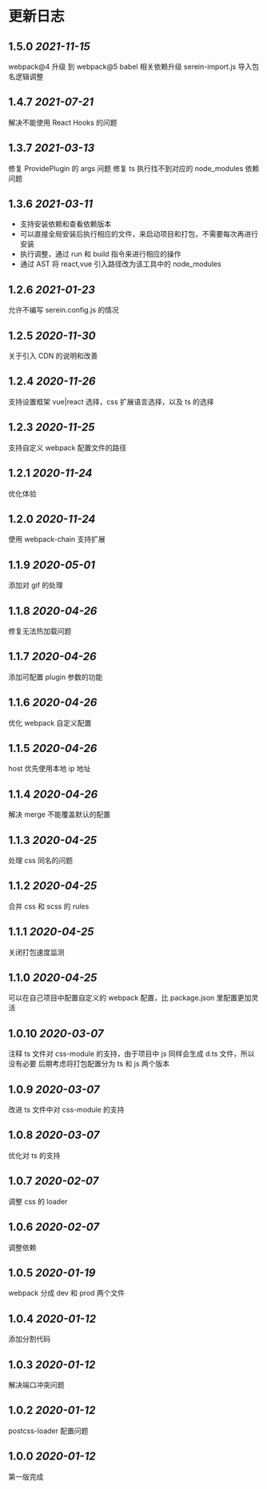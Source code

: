 # 更新日志

## 1.5.0 _2021-11-15_

webpack@4 升级 到 webpack@5
babel 相关依赖升级
serein-import.js 导入包名逻辑调整

## 1.4.7 _2021-07-21_

解决不能使用 React Hooks 的问题

## 1.3.7 _2021-03-13_

修复 ProvidePlugin 的 args 问题
修复 ts 执行找不到对应的 node_modules 依赖问题

## 1.3.6 _2021-03-11_

- 支持安装依赖和查看依赖版本
- 可以直接全局安装后执行相应的文件，来启动项目和打包，不需要每次再进行安装
- 执行调整，通过 run 和 build 指令来进行相应的操作
- 通过 AST 将 react,vue 引入路径改为该工具中的 node_modules

## 1.2.6 _2021-01-23_

允许不编写 serein.config.js 的情况

## 1.2.5 _2020-11-30_

关于引入 CDN 的说明和改善

## 1.2.4 _2020-11-26_

支持设置框架 vue|react 选择，css 扩展语言选择，以及 ts 的选择

## 1.2.3 _2020-11-25_

支持自定义 webpack 配置文件的路径

## 1.2.1 _2020-11-24_

优化体验

## 1.2.0 _2020-11-24_

使用 webpack-chain 支持扩展

## 1.1.9 _2020-05-01_

添加对 gif 的处理

## 1.1.8 _2020-04-26_

修复无法热加载问题

## 1.1.7 _2020-04-26_

添加可配置 plugin 参数的功能

## 1.1.6 _2020-04-26_

优化 webpack 自定义配置

## 1.1.5 _2020-04-26_

host 优先使用本地 ip 地址

## 1.1.4 _2020-04-26_

解决 merge 不能覆盖默认的配置

## 1.1.3 _2020-04-25_

处理 css 同名的问题

## 1.1.2 _2020-04-25_

合并 css 和 scss 的 rules

## 1.1.1 _2020-04-25_

关闭打包速度监测

## 1.1.0 _2020-04-25_

可以在自己项目中配置自定义的 webpack 配置，比 package.json 里配置更加灵活

## 1.0.10 _2020-03-07_

注释 ts 文件对 css-module 的支持，由于项目中 js 同样会生成 d.ts 文件，所以没有必要
后期考虑将打包配置分为 ts 和 js 两个版本

## 1.0.9 _2020-03-07_

改进 ts 文件中对 css-module 的支持

## 1.0.8 _2020-03-07_

优化对 ts 的支持

## 1.0.7 _2020-02-07_

调整 css 的 loader

## 1.0.6 _2020-02-07_

调整依赖

## 1.0.5 _2020-01-19_

webpack 分成 dev 和 prod 两个文件

## 1.0.4 _2020-01-12_

添加分割代码

## 1.0.3 _2020-01-12_

解决端口冲突问题

## 1.0.2 _2020-01-12_

postcss-loader 配置问题

## 1.0.0 _2020-01-12_

第一版完成
